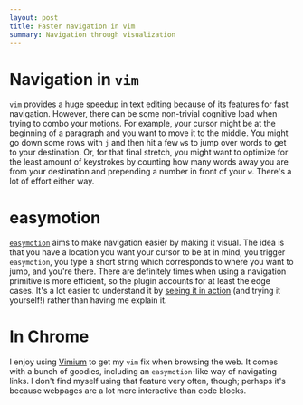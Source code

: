 ```yaml
---
layout: post
title: Faster navigation in vim
summary: Navigation through visualization
---
```

# Navigation in `vim`
`vim` provides a huge speedup in text editing because of its features for fast navigation. However, there can be some non-trivial cognitive load when trying to combo your motions. For example, your cursor might be at the beginning of a paragraph and you want to move it to the middle. You might go down some rows with `j` and then hit a few `w`s to jump over words to get to your destination. Or, for that final stretch, you might want to optimize for the least amount of keystrokes by counting how many words away you are from your destination and prepending a number in front of your `w`. There's a lot of effort either way.

# easymotion
[`easymotion`](https://github.com/easymotion/vim-easymotion) aims to make navigation easier by making it visual. The idea is that you have a location you want your cursor to be at in mind, you trigger `easymotion`, you type a short string which corresponds to where you want to jump, and you're there. There are definitely times when using a navigation primitive is more efficient, so the plugin accounts for at least the edge cases. It's a lot easier to understand it by [seeing it in action](https://github.com/easymotion/vim-easymotion) (and trying it yourself!) rather than having me explain it.

# In Chrome
I enjoy using [Vimium](https://chrome.google.com/webstore/detail/vimium/dbepggeogbaibhgnhhndojpepiihcmeb?hl=en) to get my `vim` fix when browsing the web. It comes with a bunch of goodies, including an `easymotion`-like way of navigating links. I don't find myself using that feature very often, though; perhaps it's because webpages are a lot more interactive than code blocks.
